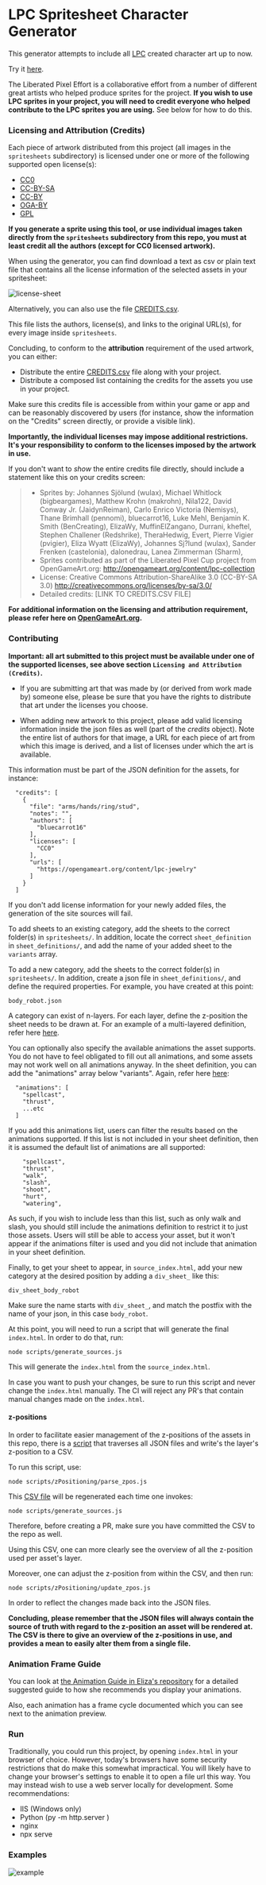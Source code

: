  LPC Spritesheet Character Generator
 =============================================

This generator attempts to include all [LPC](https://lpc.opengameart.org) created character art up to now.

Try it [here](https://liberatedpixelcup.github.io/Universal-LPC-Spritesheet-Character-Generator/).


The Liberated Pixel Effort is a collaborative effort from a number of different great artists who helped produce sprites for the project.
**If you wish to use LPC sprites in your project, you will need to credit everyone who helped contribute to the LPC sprites you are using.** See below for how to do this.

### Licensing and Attribution (Credits)

Each piece of artwork distributed from this project (all images in the `spritesheets` subdirectory) is licensed under one or more of the following supported open license(s):

- [CC0](https://creativecommons.org/public-domain/cc0/)
- [CC-BY-SA](https://creativecommons.org/licenses/by-sa/4.0/deed.en)
- [CC-BY](https://creativecommons.org/licenses/by/4.0/)
- [OGA-BY](https://static.opengameart.org/OGA-BY-3.0.txt)
- [GPL](https://www.gnu.org/licenses/gpl-3.0.en.html#license-text)

**If you generate a sprite using this tool, or use individual images taken directly from the `spritesheets` subdirectory from this repo, you must at least credit all the authors (except for CC0 licensed artwork).**

When using the generator, you can find download a text as csv or plain text file that contains all the license information of the selected assets in your spritesheet:

![license-sheet](/readme-images/credits-sheet.png)

Alternatively, you can also use the file [CREDITS.csv](/CREDITS.csv).

This file lists the authors, license(s), and links to the original URL(s), for every image inside `spritesheets`. 

Concluding, to conform to the **attribution** requirement of the used artwork, you can either:

- Distribute the entire [CREDITS.csv](/CREDITS.csv) file along with your project.
- Distribute a composed list containing the credits for the assets you use in your project. 

Make sure this credits file is accessible from within your game or app and can be reasonably discovered by users (for instance, show the information on the "Credits" screen directly, or provide a visible link).

**Importantly, the individual licenses may impose additional restrictions. It's your responsibility to conform to the licenses imposed by the artwork in use.**

If you don't want to *show* the entire credits file directly, should include a statement like this on your credits screen:

> - Sprites by: Johannes Sjölund (wulax), Michael Whitlock (bigbeargames), Matthew Krohn (makrohn), Nila122, David Conway Jr. (JaidynReiman), Carlo Enrico Victoria (Nemisys), Thane Brimhall (pennomi), bluecarrot16, Luke Mehl, Benjamin K. Smith (BenCreating), ElizaWy, MuffinElZangano, Durrani, kheftel, Stephen Challener (Redshrike), TheraHedwig, Evert, Pierre Vigier (pvigier), Eliza Wyatt (ElizaWy), Johannes Sj?lund (wulax), Sander Frenken (castelonia), dalonedrau, Lanea Zimmerman (Sharm), 
> - Sprites contributed as part of the Liberated Pixel Cup project from OpenGameArt.org: http://opengameart.org/content/lpc-collection
> - License: Creative Commons Attribution-ShareAlike 3.0 (CC-BY-SA 3.0) <http://creativecommons.org/licenses/by-sa/3.0/>
> - Detailed credits: [LINK TO CREDITS.CSV FILE]

**For additional information on the licensing and attribution requirement, please refer here on [OpenGameArt.org](https://opengameart.org/content/faq#q-proprietary).**

### Contributing

**Important: all art submitted to this project must be available under one of the supported licenses, see above section `Licensing and Attribution (Credits)`.**

- If you are submitting art that was made by (or derived from work made by) someone else, please be sure that you have the rights to distribute that art under the licenses you choose.

- When adding new artwork to this project, please add valid licensing information inside the json files as well (part of the *credits* object). Note the entire list of authors for that image, a URL for each piece of art from which this image is derived, and a list of licenses under which the art is available. 

This information must be part of the JSON definition for the assets, for instance:

```
  "credits": [
    {
      "file": "arms/hands/ring/stud",
      "notes": "",
      "authors": [
        "bluecarrot16"
      ],
      "licenses": [
        "CC0"
      ],
      "urls": [
        "https://opengameart.org/content/lpc-jewelry"
      ]
    }
  ]
```

If you don't add license information for your newly added files, the generation of the site sources will fail.

To add sheets to an existing category, add the sheets to the correct folder(s) in `spritesheets/`.
In addition, locate the correct `sheet_definition` in `sheet_definitions/`, and add the name of your added sheet to the `variants` array.

To add a new category, add the sheets to the correct folder(s) in `spritesheets/`.
In addition, create a json file in `sheet_definitions/`, and define the required properties.
For example, you have created at this point:

`body_robot.json`

A category can exist of n-layers. For each layer, define the z-position the sheet needs to be drawn at.
For an example of a multi-layered definition, refer here [here](/sheet_definitions/tail_lizard.json).

You can optionally also specify the available animations the asset supports. You do not have to feel obligated to fill out all animations, and some assets may not work well on all animations anyway. In the sheet definition, you can add the "animations" array below "variants". Again, refer here [here](/sheet_definitions/tail_lizard.json):
```
  "animations": [
    "spellcast",
    "thrust",
    ...etc
  ]
```

If you add this animations list, users can filter the results based on the animations supported. If this list is not included in your sheet definition, then it is assumed the default list of animations are all supported:
```
    "spellcast",
    "thrust",
    "walk",
    "slash",
    "shoot",
    "hurt",
    "watering",
```

As such, if you wish to include less than this list, such as only walk and slash, you should still include the animations definition to restrict it to just those assets. Users will still be able to access your asset, but it won't appear if the animations filter is used and you did not include that animation in your sheet definition.

Finally, to get your sheet to appear, in `source_index.html`, add your new category at the desired position by adding a `div_sheet_` like this:

`div_sheet_body_robot`

Make sure the name starts with `div_sheet_`, and match the postfix with the name of your json, in this case `body_robot`.

At this point, you will need to run a script that will generate the final `index.html`.
In order to do that, run:

`node scripts/generate_sources.js` 

This will generate the `index.html` from the `source_index.html`.

In case you want to push your changes, be sure to run this script and never change the `index.html` manually.
The CI will reject any PR's that contain manual changes made on the `index.html`.

#### z-positions

In order to facilitate easier management of the z-positions of the assets in this repo, there is a [script](/scripts/zPositioning/parse_zpos.js) that traverses all JSON files and write's the layer's z-position to a CSV.

To run this script, use:

`node scripts/zPositioning/parse_zpos.js`

This [CSV file](/scripts/zPositioning/z_positions.csv) will be regenerated each time one invokes:

`node scripts/generate_sources.js`

Therefore, before creating a PR, make sure you have committed the CSV to the repo as well.

Using this CSV, one can more clearly see the overview of all the z-position used per asset's layer.

Moreover, one can adjust the z-position from within the CSV, and then run:

`node scripts/zPositioning/update_zpos.js`

In order to reflect the changes made back into the JSON files.

**Concluding, please remember that the JSON files will always contain the source of truth with regard to the z-position an asset will be rendered at. The CSV is there to give an overview of the z-positions in use, and provides a mean to easily alter them from a single file.**

### Animation Frame Guide

You can look at [the Animation Guide in Eliza's repository](https://github.com/ElizaWy/LPC/blob/f07f7f5892e67c932c68f70bb04472f2c64e46bc/Characters/_%20Guides%20%26%20Palettes/Animation%20Guides) for a detailed suggested guide to how she recommends you display your animations.

Also, each animation has a frame cycle documented which you can see next to the animation preview.

### Run

Traditionally, you could run this project, by opening `index.html` in your browser of choice.
However, today's browsers have some security restrictions that do make this somewhat impractical.
You will likely have to change your browser's settings to enable it to open a file url this way.
You may instead wish to use a web server locally for development. Some recommendations:
- IIS (Windows only)
- Python (py -m http.server <port>)
- nginx
- npx serve

### Examples
![example](/readme-images/example.png)
